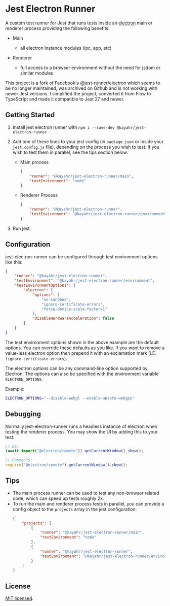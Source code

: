 # Jest Electron Runner

A custom test runner for Jest that runs tests inside an [electron](https://electronjs.org/) main or renderer process providing the following benefits:

- Main
  - all electron instance modules (ipc, app, etc)

- Renderer
  - full access to a browser environment without the need for jsdom or similar modules

This project is a fork of Facebook's [@jest-runner/electron](https://github.com/facebook-atom/jest-electron-runner) which seems to be no longer maintained, was archived on Github and is not working with newer Jest versions. I simplified the project, converted it from Flow to TypeScript and made it compatible to Jest 27 and newer.


## Getting Started

1. Install jest electron runner with `npm i --save-dev @kayahr/jest-electron-runner`
2. Add one of these lines to your jest config (in `package.json` or inside your `jest.config.js` file), depending on the process you wish to test. If you wish to test them in parallel, see the tips section below.

    - Main process
        ```json
        {
            "runner": "@kayahr/jest-electron-runner/main",
            "testEnvironment": "node"
        }
        ```
    - Renderer Process
        ```json
        {
            "runner": "@kayahr/jest-electron-runner",
            "testEnvironment": "@kayahr/jest-electron-runner/environment"
        }
        ```
3. Run jest.

## Configuration

jest-electron-runner can be configured through test environment options like this:

```json
{
    "runner": "@kayahr/jest-electron-runner",
    "testEnvironment": "@kayahr/jest-electron-runner/environment",
    "testEnvironmentOptions": {
        "electron": {
            "options": [
                "no-sandbox",
                "ignore-certificate-errors",
                "force-device-scale-factor=1"
            ],
            "disableHardwareAcceleration": false
        }
    }
}
```

The test environment options shown in the above example are the default options. You can override these defaults as you like. If you want to remove a value-less electron option then prepend it with an exclamation mark (i.E. `!ignore-certificate-errors`).

The electron options can be any command-line option supported by Electron. The options can also be specified with the environment variable `ELECTRON_OPTIONS`.

Example:

```sh
ELECTRON_OPTIONS="--disable-webgl --enable-unsafe-webgpu"
```

## Debugging
Normally jest-electron-runner runs a headless instance of electron when testing the renderer process. You may show the UI by adding this to your test:
```js
// ES:
(await import("@electron/remote")).getCurrentWindow().show();

// CommonJS:
require("@electron/remote").getCurrentWindow().show();
```

## Tips
- The main process runner can be used to test any non-browser related code, which can speed up tests roughly 2x.
- To run the main and renderer process tests in parallel, you can provide a config object to the `projects` array in the jest configuration:
    ```json
    {
        "projects": [
            {
                "runner": "@kayahr/jest-electron-runner/main",
                "testEnvironment": "node"
            },
            {
                "runner": "@kayahr/jest-electron-runner",
                "testEnvironment": "@kayahr/jest-electron-runner/environment"
            }
        ]
    }
    ```

## License

[MIT licensed](./LICENSE.md).

